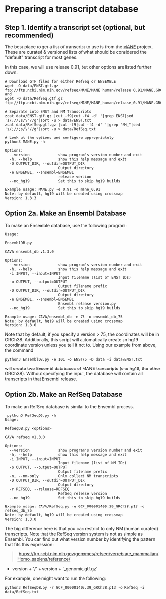 # Preparing a transcript database

## Step 1. Identify a transcript set (optional, but recommended)

The best place to get a list of transcript to use is from the [MANE](ftp://ftp.ncbi.nlm.nih.gov/refseq/MANE/MANE_human/)
project. These are curated & versioned lists of what should be considered the "default" transcript for most genes.

In this case, we will use release 0.91, but other options are listed further down.

```
# Download GTF files for either RefSeq or ENSEMBLE
wget -O data/ENST.gtf.gz ftp://ftp.ncbi.nlm.nih.gov/refseq/MANE/MANE_human/release_0.91/MANE.GRCh38.v0.91.select_ensembl_genomic.gtf.gz and
wget -O data/RefSeq.gtf.gz ftp://ftp.ncbi.nlm.nih.gov/refseq/MANE/MANE_human/release_0.91/MANE.GRCh38.v0.91.select_refseq_genomic.gtf.gz

# Separate into ENST and NM Transcripts
zcat data/ENST.gtf.gz |cut -f9|cut -f4 -d' '|grep ENST|sed 's/;//;s/\"//g'|sort -u > data/ENST.txt
zcat data/RefSeq.gtf.gz |cut -f9|cut -f4 -d' '|grep "NM_"|sed 's/;//;s/\"//g'|sort -u > data/RefSeq.txt

# Look at the options and configure appropriately
python3 MANE.py -h

Options:
  --version             show program's version number and exit
  -h, --help            show this help message and exit
  -D OUTPUT_DIR, --outdir=OUTPUT_DIR
                        Output directory
  -e ENSEMBL, --ensembl=ENSEMBL
                        release version
  --no_hg19             Set this to skip hg19 builds

Example usage: MANE.py -e 0.91 -o mane_0.91
Note: by default, hg19 will be created using crossmap
Version: 1.3.3

```

## Option 2a. Make an Ensembl Database

To make an Ensemble database, use the following program:

```
Usage:

EnsemblDB.py

CAVA ensembl_db v1.3.0

Options:
  --version             show program's version number and exit
  -h, --help            show this help message and exit
  -i INPUT, --input=INPUT
                        Input filename (list of ENST IDs)
  -o OUTPUT, --output=OUTPUT
                        Output filename prefix
  -D OUTPUT_DIR, --outdir=OUTPUT_DIR
                        Output directory
  -e ENSEMBL, --ensembl=ENSEMBL
                        Ensembl release version.py
  --no_hg19             Set this to skip hg19 builds

Example usage: CAVA/ensembl_db -e 75 -o ensembl_db_75
Note: by default, hg19 will be created using crossmap
Version: 1.3.0
```

Note that by default, if you specify a version > 75, the coordinates will be in GRCh38. Additionally, this script will
automatically create an hg19 coordinate version unless you tell it not to. Using our example from above, the command

```
python3 EnsemblDB.py -e 101 -o ENST75 -D data -i data/ENST.txt
``` 

will create two Ensembl databases of MANE transcripts (one hg19, the other GRCh38). Without specifying the input, the
database will contain all transcripts in that Ensembl release.

## Option 2b. Make an RefSeq Database

To make an RefSeq database is similar to the Ensembl process.

```
 python3 RefSeqDB.py -h
Usage:

RefSeqDB.py <options>

CAVA refseq v1.3.0

Options:
  --version             show program's version number and exit
  -h, --help            show this help message and exit
  -i INPUT, --input=INPUT
                        Input filename (list of NM IDs)
  -o OUTPUT, --output=OUTPUT
                        Output filename prefix
  -n, --nm-only         Only collect NM transcripts
  -D OUTPUT_DIR, --outdir=OUTPUT_DIR
                        Output directory
  -r REFSEQ, --release=REFSEQ
                        RefSeq release version
  --no_hg19             Set this to skip hg19 builds

Example usage: CAVA/RefSeq.py -e GCF_000001405.39_GRCh38.p13 -o refseq_db_75
Note: by default, hg19 will be created using crossmap
Version: 1.3.0
```

The big difference here is that you can restrict to only NM (human curated)
transcripts. Note that the RefSeq version system is not as simple as Ensembl. You can find out what version number by
identifying the pattern that fits this expression:
> 'https://ftp.ncbi.nlm.nih.gov/genomes/refseq/vertebrate_mammalian/Homo_sapiens/reference/'
+ version + '/' + version + '_genomic.gtf.gz'

For example, one might want to run the following:

```
python3 RefSeqDB.py -r GCF_000001405.39_GRCh38.p13 -o RefSeq -i data/RefSeq.txt
```
